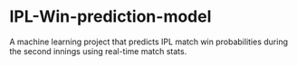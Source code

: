 # IPL-Win-prediction-model
A machine learning project that predicts IPL match win probabilities during the second innings using real-time match stats.
